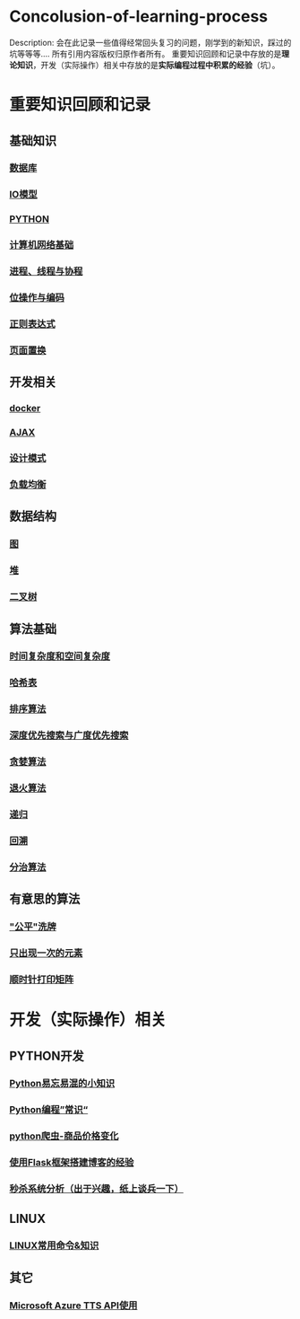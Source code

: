 # Concolusion-of-learning-process
Description: 会在此记录一些值得经常回头复习的问题，刚学到的新知识，踩过的坑等等等....
所有引用内容版权归原作者所有。
重要知识回顾和记录中存放的是**理论知识**，开发（实际操作）相关中存放的是**实际编程过程中积累的经验**（坑）。

# 重要知识回顾和记录

## 基础知识
### [数据库](https://github.com/YamatoSaicou/Concolusion-of-learning-process/blob/master/%E9%87%8D%E8%A6%81%E7%9F%A5%E8%AF%86%E5%9B%9E%E9%A1%BE%E5%92%8C%E8%AE%B0%E5%BD%95/%E6%95%B0%E6%8D%AE%E5%BA%93.md)
### [IO模型](https://github.com/YamatoSaicou/Concolusion-of-learning-process/blob/master/%E9%87%8D%E8%A6%81%E7%9F%A5%E8%AF%86%E5%9B%9E%E9%A1%BE%E5%92%8C%E8%AE%B0%E5%BD%95/IO%E6%A8%A1%E5%9E%8B.md)
### [PYTHON](https://github.com/YamatoSaicou/Concolusion-of-learning-process/blob/master/%E9%87%8D%E8%A6%81%E7%9F%A5%E8%AF%86%E5%9B%9E%E9%A1%BE%E5%92%8C%E8%AE%B0%E5%BD%95/PYTHON.md)
### [计算机网络基础](https://github.com/YamatoSaicou/Concolusion-of-learning-process/blob/master/%E9%87%8D%E8%A6%81%E7%9F%A5%E8%AF%86%E5%9B%9E%E9%A1%BE%E5%92%8C%E8%AE%B0%E5%BD%95/%E8%AE%A1%E7%AE%97%E6%9C%BA%E7%BD%91%E7%BB%9C%E5%9F%BA%E7%A1%80.md)
### [进程、线程与协程](https://github.com/YamatoSaicou/Concolusion-of-learning-process/blob/master/%E9%87%8D%E8%A6%81%E7%9F%A5%E8%AF%86%E5%9B%9E%E9%A1%BE%E5%92%8C%E8%AE%B0%E5%BD%95/%E8%BF%9B%E7%A8%8B%E3%80%81%E7%BA%BF%E7%A8%8B%E4%B8%8E%E5%8D%8F%E7%A8%8B.md)
### [位操作与编码](https://github.com/YamatoSaicou/Concolusion-of-learning-process/blob/master/%E9%87%8D%E8%A6%81%E7%9F%A5%E8%AF%86%E5%9B%9E%E9%A1%BE%E5%92%8C%E8%AE%B0%E5%BD%95/%E4%BD%8D%E6%93%8D%E4%BD%9C%E4%B8%8E%E7%BC%96%E7%A0%81.md)
### [正则表达式](https://github.com/YamatoSaicou/Concolusion-of-learning-process/blob/master/%E9%87%8D%E8%A6%81%E7%9F%A5%E8%AF%86%E5%9B%9E%E9%A1%BE%E5%92%8C%E8%AE%B0%E5%BD%95/%E6%AD%A3%E5%88%99%E8%A1%A8%E8%BE%BE%E5%BC%8F.md)
### [页面置换](https://github.com/YamatoSaicou/Concolusion-of-learning-process/blob/master/%E9%87%8D%E8%A6%81%E7%9F%A5%E8%AF%86%E5%9B%9E%E9%A1%BE%E5%92%8C%E8%AE%B0%E5%BD%95/%E9%A1%B5%E9%9D%A2%E7%BD%AE%E6%8D%A2.md)
## 开发相关
### [docker](https://github.com/YamatoSaicou/Concolusion-of-learning-process/blob/master/%E9%87%8D%E8%A6%81%E7%9F%A5%E8%AF%86%E5%9B%9E%E9%A1%BE%E5%92%8C%E8%AE%B0%E5%BD%95/docker)
### [AJAX](https://github.com/YamatoSaicou/Concolusion-of-learning-process/blob/master/%E9%87%8D%E8%A6%81%E7%9F%A5%E8%AF%86%E5%9B%9E%E9%A1%BE%E5%92%8C%E8%AE%B0%E5%BD%95/AJAX.md)
### [设计模式](https://github.com/YamatoSaicou/Concolusion-of-learning-process/blob/master/%E9%87%8D%E8%A6%81%E7%9F%A5%E8%AF%86%E5%9B%9E%E9%A1%BE%E5%92%8C%E8%AE%B0%E5%BD%95/%E8%AE%BE%E8%AE%A1%E6%A8%A1%E5%BC%8F.md)
### [负载均衡](https://github.com/YamatoSaicou/Concolusion-of-learning-process/blob/master/%E9%87%8D%E8%A6%81%E7%9F%A5%E8%AF%86%E5%9B%9E%E9%A1%BE%E5%92%8C%E8%AE%B0%E5%BD%95/%E8%B4%9F%E8%BD%BD%E5%9D%87%E8%A1%A1.md)
## 数据结构
### [图](https://github.com/YamatoSaicou/Concolusion-of-learning-process/blob/master/%E9%87%8D%E8%A6%81%E7%9F%A5%E8%AF%86%E5%9B%9E%E9%A1%BE%E5%92%8C%E8%AE%B0%E5%BD%95/%E5%9B%BE.md)
### [堆](https://github.com/YamatoSaicou/Concolusion-of-learning-process/blob/master/%E9%87%8D%E8%A6%81%E7%9F%A5%E8%AF%86%E5%9B%9E%E9%A1%BE%E5%92%8C%E8%AE%B0%E5%BD%95/%E5%A0%86.md)
### [二叉树](https://github.com/YamatoSaicou/Concolusion-of-learning-process/blob/master/%E9%87%8D%E8%A6%81%E7%9F%A5%E8%AF%86%E5%9B%9E%E9%A1%BE%E5%92%8C%E8%AE%B0%E5%BD%95/%E4%BA%8C%E5%8F%89%E6%A0%91.md)
## 算法基础
### [时间复杂度和空间复杂度](https://github.com/YamatoSaicou/Concolusion-of-learning-process/blob/master/%E9%87%8D%E8%A6%81%E7%9F%A5%E8%AF%86%E5%9B%9E%E9%A1%BE%E5%92%8C%E8%AE%B0%E5%BD%95/%E6%97%B6%E9%97%B4%E5%A4%8D%E6%9D%82%E5%BA%A6%E5%92%8C%E7%A9%BA%E9%97%B4%E5%A4%8D%E6%9D%82%E5%BA%A6.md)
### [哈希表](https://github.com/YamatoSaicou/Concolusion-of-learning-process/blob/master/%E9%87%8D%E8%A6%81%E7%9F%A5%E8%AF%86%E5%9B%9E%E9%A1%BE%E5%92%8C%E8%AE%B0%E5%BD%95/%E5%93%88%E5%B8%8C%E8%A1%A8.md)
### [排序算法](https://github.com/YamatoSaicou/Concolusion-of-learning-process/blob/master/%E9%87%8D%E8%A6%81%E7%9F%A5%E8%AF%86%E5%9B%9E%E9%A1%BE%E5%92%8C%E8%AE%B0%E5%BD%95/%E6%8E%92%E5%BA%8F%E7%AE%97%E6%B3%95.md)
### [深度优先搜索与广度优先搜索](https://github.com/YamatoSaicou/Concolusion-of-learning-process/blob/master/重要知识回顾和记录/深度优先搜索与广度优先搜索.md)
### [贪婪算法](https://github.com/YamatoSaicou/Concolusion-of-learning-process/blob/master/%E9%87%8D%E8%A6%81%E7%9F%A5%E8%AF%86%E5%9B%9E%E9%A1%BE%E5%92%8C%E8%AE%B0%E5%BD%95/%E8%B4%AA%E5%A9%AA%E7%AE%97%E6%B3%95.md)
### [退火算法](https://github.com/YamatoSaicou/Concolusion-of-learning-process/blob/master/重要知识回顾和记录/退火算法.md)
### [递归](https://github.com/YamatoSaicou/Concolusion-of-learning-process/blob/master/重要知识回顾和记录/递归.md)
### [回溯](https://github.com/YamatoSaicou/Concolusion-of-learning-process/blob/master/%E9%87%8D%E8%A6%81%E7%9F%A5%E8%AF%86%E5%9B%9E%E9%A1%BE%E5%92%8C%E8%AE%B0%E5%BD%95/%E5%9B%9E%E6%BA%AF%E6%B3%95.md)
### [分治算法](https://github.com/YamatoSaicou/Concolusion-of-learning-process/blob/master/%E9%87%8D%E8%A6%81%E7%9F%A5%E8%AF%86%E5%9B%9E%E9%A1%BE%E5%92%8C%E8%AE%B0%E5%BD%95/%E5%88%86%E6%B2%BB%E7%AE%97%E6%B3%95.md)
## 有意思的算法
### ["公平"洗牌](https://github.com/YamatoSaicou/Concolusion-of-learning-process/blob/master/%E9%87%8D%E8%A6%81%E7%9F%A5%E8%AF%86%E5%9B%9E%E9%A1%BE%E5%92%8C%E8%AE%B0%E5%BD%95/%E6%9C%89%E6%84%8F%E6%80%9D%E7%9A%84%E7%AE%97%E6%B3%95/%22%E5%85%AC%E5%B9%B3%22%E6%B4%97%E7%89%8C.md)
### [只出现一次的元素](https://github.com/YamatoSaicou/Concolusion-of-learning-process/blob/master/%E9%87%8D%E8%A6%81%E7%9F%A5%E8%AF%86%E5%9B%9E%E9%A1%BE%E5%92%8C%E8%AE%B0%E5%BD%95/%E6%9C%89%E6%84%8F%E6%80%9D%E7%9A%84%E7%AE%97%E6%B3%95/%E5%8F%AA%E5%87%BA%E7%8E%B0%E4%B8%80%E6%AC%A1%E7%9A%84%E5%85%83%E7%B4%A0.md)
### [顺时针打印矩阵](https://github.com/YamatoSaicou/Concolusion-of-learning-process/blob/master/%E9%87%8D%E8%A6%81%E7%9F%A5%E8%AF%86%E5%9B%9E%E9%A1%BE%E5%92%8C%E8%AE%B0%E5%BD%95/%E6%9C%89%E6%84%8F%E6%80%9D%E7%9A%84%E7%AE%97%E6%B3%95/%E9%A1%BA%E6%97%B6%E9%92%88%E6%89%93%E5%8D%B0%E7%9F%A9%E9%98%B5.md)

# 开发（实际操作）相关
## PYTHON开发
### [Python易忘易混的小知识](https://github.com/YamatoSaicou/Concolusion-of-learning-process/blob/master/%E5%BC%80%E5%8F%91%EF%BC%88%E5%AE%9E%E9%99%85%E6%93%8D%E4%BD%9C%EF%BC%89%E7%9B%B8%E5%85%B3/Python%E6%98%93%E5%BF%98%E6%98%93%E6%B7%B7%E7%9A%84%E5%B0%8F%E7%9F%A5%E8%AF%86.md)
### [Python编程”常识“](https://github.com/YamatoSaicou/Concolusion-of-learning-process/blob/master/%E5%BC%80%E5%8F%91%EF%BC%88%E5%AE%9E%E9%99%85%E6%93%8D%E4%BD%9C%EF%BC%89%E7%9B%B8%E5%85%B3/Python%E7%BC%96%E7%A8%8B%E2%80%9D%E5%B8%B8%E8%AF%86%E2%80%9C.md)
### [python爬虫-商品价格变化](https://github.com/YamatoSaicou/Concolusion-of-learning-process/blob/master/%E5%BC%80%E5%8F%91%EF%BC%88%E5%AE%9E%E9%99%85%E6%93%8D%E4%BD%9C%EF%BC%89%E7%9B%B8%E5%85%B3/python%E7%88%AC%E8%99%AB-%E5%95%86%E5%93%81%E4%BB%B7%E6%A0%BC%E5%8F%98%E5%8C%96)
### [使用Flask框架搭建博客的经验](https://github.com/YamatoSaicou/Concolusion-of-learning-process/blob/master/%E5%BC%80%E5%8F%91%EF%BC%88%E5%AE%9E%E9%99%85%E6%93%8D%E4%BD%9C%EF%BC%89%E7%9B%B8%E5%85%B3/%E4%BD%BF%E7%94%A8Flask%E6%A1%86%E6%9E%B6%E6%90%AD%E5%BB%BA%E5%8D%9A%E5%AE%A2%E7%9A%84%E7%BB%8F%E9%AA%8C.md)
### [秒杀系统分析（出于兴趣，纸上谈兵一下）](https://github.com/YamatoSaicou/Concolusion-of-learning-process/blob/master/%E5%BC%80%E5%8F%91%EF%BC%88%E5%AE%9E%E9%99%85%E6%93%8D%E4%BD%9C%EF%BC%89%E7%9B%B8%E5%85%B3/%E7%A7%92%E6%9D%80%E7%B3%BB%E7%BB%9F%E5%88%86%E6%9E%90%EF%BC%88%E6%97%A0%E6%9C%BA%E4%BC%9A%E5%AE%9E%E8%B7%B5Orz%EF%BC%89.md)
## LINUX
### [LINUX常用命令&知识](https://github.com/YamatoSaicou/Concolusion-of-learning-process/blob/master/%E5%BC%80%E5%8F%91%EF%BC%88%E5%AE%9E%E9%99%85%E6%93%8D%E4%BD%9C%EF%BC%89%E7%9B%B8%E5%85%B3/Linux%E5%B8%B8%E7%94%A8%E5%91%BD%E4%BB%A4&%E7%9F%A5%E8%AF%86.md)
## 其它
### [Microsoft Azure TTS API使用](https://github.com/YamatoSaicou/Concolusion-of-learning-process/blob/master/%E5%BC%80%E5%8F%91%EF%BC%88%E5%AE%9E%E9%99%85%E6%93%8D%E4%BD%9C%EF%BC%89%E7%9B%B8%E5%85%B3/Microsoft%20Azure%20TTS%EF%BC%88%E6%96%87%E5%AD%97%E8%BD%AC%E8%AF%AD%E9%9F%B3%EF%BC%89%20API%E4%BD%BF%E7%94%A8.md)



